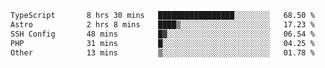 <!--START_SECTION:waka-->

```txt
TypeScript       8 hrs 30 mins   █████████████████░░░░░░░░   68.50 %
Astro            2 hrs 8 mins    ████▒░░░░░░░░░░░░░░░░░░░░   17.23 %
SSH Config       48 mins         █▓░░░░░░░░░░░░░░░░░░░░░░░   06.54 %
PHP              31 mins         █░░░░░░░░░░░░░░░░░░░░░░░░   04.25 %
Other            13 mins         ▒░░░░░░░░░░░░░░░░░░░░░░░░   01.78 %
```

<!--END_SECTION:waka-->
